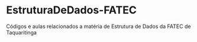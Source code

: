 # EstruturaDeDados-FATEC
Códigos e aulas relacionados a matéria de Estrutura de Dados da FATEC de Taquaritinga
